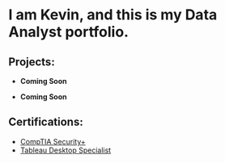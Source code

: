 <h1>I am Kevin, and this is my Data Analyst portfolio.</h1>

<h2> Projects:</h2>

- <b>Coming Soon</b>
  
 
- <b>Coming Soon</b>
  
    
 <h2> Certifications:</h2>
  
  - [CompTIA Security+](https://github.com/kevinestus/compTIA-Security-)
  - [Tableau Desktop Specialist](https://github.com/kevinestus/TableauDesktopSpecialist)






